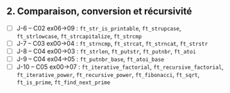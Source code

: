 ## 2. **Comparaison, conversion et récursivité**

* [ ] J-6 – C02 ex06→09 : `ft_str_is_printable`, `ft_strupcase`, `ft_strlowcase`, `ft_strcapitalize`, `ft_strcmp`
* [ ] J-7 – C03 ex00→04 : `ft_strncmp`, `ft_strcat`, `ft_strncat`, `ft_strstr`
* [ ] J-8 – C04 ex00→03 : `ft_strlen`, `ft_putstr`, `ft_putnbr`, `ft_atoi`
* [ ] J-9 – C04 ex04→05 : `ft_putnbr_base`, `ft_atoi_base`
* [ ] J-10 – C05 ex00→07 : `ft_iterative_factorial`, `ft_recursive_factorial`, `ft_iterative_power`, `ft_recursive_power`, `ft_fibonacci`, `ft_sqrt`, `ft_is_prime`, `ft_find_next_prime`
